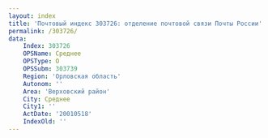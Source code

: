```yaml
---
layout: index
title: 'Почтовый индекс 303726: отделение почтовой связи Почты России'
permalink: /303726/
data:
    Index: 303726
    OPSName: Среднее
    OPSType: О
    OPSSubm: 303739
    Region: 'Орловская область'
    Autonom: ''
    Area: 'Верховский район'
    City: Среднее
    City1: ''
    ActDate: '20010518'
    IndexOld: ''
---
```

